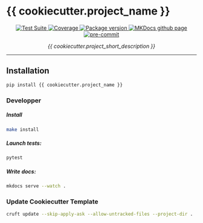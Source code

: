 <h1> {{ cookiecutter.project_name }} </h1>

<p align="center">
  <a href="https://github.com/{{cookiecutter.github_username}}/{{cookiecutter.project_name}}/actions?query=workflow%3ACI+branch%3Amain">
      <img src="https://github.com/{{cookiecutter.github_username}}/{{cookiecutter.project_name}}/workflows//CI/badge.svg?event=push&branch=main" alt="Test Suite" onerror="this.style.display='none'">
  </a>
  <a href="https://coverage-badge.samuelcolvin.workers.dev/redirect/{{cookiecutter.github_username}}/{{cookiecutter.project_name}}" alt="Test Coverage" onerror="this.style.display='none'">
      <img src="https://coverage-badge.samuelcolvin.workers.dev/{{cookiecutter.github_username}}/{{cookiecutter.project_name}}.svg" alt="Coverage">
  </a>
  <a href="https://pypi.org/project/{{cookiecutter.project_name}}/">
      <img src="https://badge.fury.io/py/{{cookiecutter.project_name}}.svg" alt="Package version" onerror="this.style.display='none'">
  </a>
  <a href="https://{{cookiecutter.github_username}}.github.io/{{cookiecutter.project_name}}/">
    <img src="https://img.shields.io/badge/mkdocs-pages-brightgreen" alt="MKDocs github page">
  </a>
  <a href="https://github.com/pre-commit/pre-commit">
      <img src="https://img.shields.io/badge/pre--commit-enabled-brightgreen?logo=pre-commit&logoColor=white" alt="pre-commit">
  </a>
</p>

<p align="center">
  <em>{{ cookiecutter.project_short_description }}</em>
</p>

---

## Installation

```bash
pip install {{ cookiecutter.project_name }}
```

### Developper

##### Install

```bash
make install
```

##### Launch tests:

```bash
pytest
```

##### Write docs:

```bash
mkdocs serve --watch .
```

### Update Cookiecutter Template

```bash
cruft update --skip-apply-ask --allow-untracked-files --project-dir .
```
